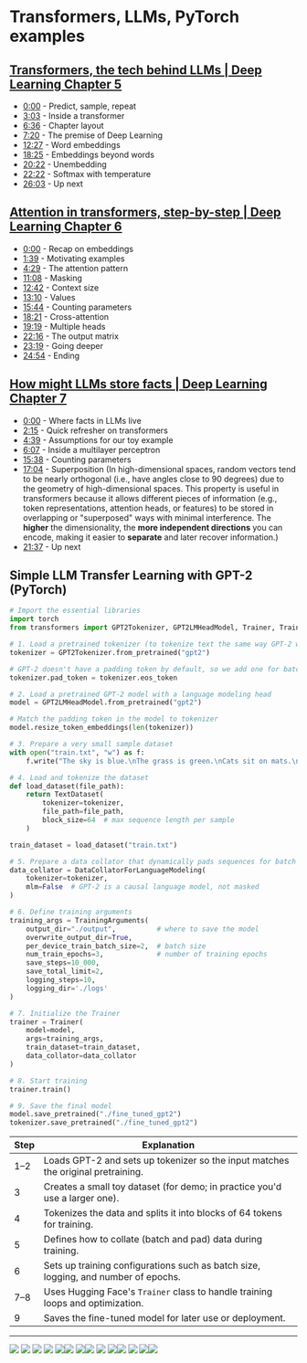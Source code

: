 # Transformers, LLMs, PyTorch examples

## [Transformers, the tech behind LLMs | Deep Learning Chapter 5](https://www.youtube.com/watch?v=wjZofJX0v4M&t=442s&ab_channel=3Blue1Brown)
- [0:00](https://www.youtube.com/watch?v=wjZofJX0v4M) - Predict, sample, repeat
- [3:03](https://www.youtube.com/watch?v=wjZofJX0v4M&t=183s) - Inside a transformer
- [6:36](https://www.youtube.com/watch?v=wjZofJX0v4M&t=396s) - Chapter layout
- [7:20](https://www.youtube.com/watch?v=wjZofJX0v4M&t=440s) - The premise of Deep Learning
- [12:27](https://www.youtube.com/watch?v=wjZofJX0v4M&t=747s) - Word embeddings 
- [18:25](https://www.youtube.com/watch?v=wjZofJX0v4M&t=1105s) - Embeddings beyond words 
- [20:22](https://www.youtube.com/watch?v=wjZofJX0v4M&t=1222s) - Unembedding 
- [22:22](https://www.youtube.com/watch?v=wjZofJX0v4M&t=1342s) - Softmax with temperature 
- [26:03](https://www.youtube.com/watch?v=wjZofJX0v4M&t=1563s) - Up next
## [Attention in transformers, step-by-step | Deep Learning Chapter 6](https://www.youtube.com/watch?v=eMlx5fFNoYc&ab_channel=3Blue1Brown)
- [0:00](https://www.youtube.com/watch?v=eMlx5fFNoYc) - Recap on embeddings
- [1:39](https://www.youtube.com/watch?v=eMlx5fFNoYc&t=99s) - Motivating examples 
- [4:29](https://www.youtube.com/watch?v=eMlx5fFNoYc&t=269s) - The attention pattern 
- [11:08](https://www.youtube.com/watch?v=eMlx5fFNoYc&t=668s) - Masking
- [12:42](https://www.youtube.com/watch?v=eMlx5fFNoYc&t=762s) - Context size 
- [13:10](https://www.youtube.com/watch?v=eMlx5fFNoYc&t=790s) - Values 
- [15:44](https://www.youtube.com/watch?v=eMlx5fFNoYc&t=944s) - Counting parameters 
- [18:21](https://www.youtube.com/watch?v=eMlx5fFNoYc&t=1101s) - Cross-attention 
- [19:19](https://www.youtube.com/watch?v=eMlx5fFNoYc&t=1159s) - Multiple heads
- [22:16](https://www.youtube.com/watch?v=eMlx5fFNoYc&t=1336s) - The output matrix
- [23:19](https://www.youtube.com/watch?v=eMlx5fFNoYc&t=1399s) - Going deeper
- [24:54](https://www.youtube.com/watch?v=eMlx5fFNoYc&t=1494s) - Ending
## [How might LLMs store facts | Deep Learning Chapter 7](https://www.youtube.com/watch?v=9-Jl0dxWQs8&ab_channel=3Blue1Brown)
- [0:00](https://www.youtube.com/watch?v=9-Jl0dxWQs8) - Where facts in LLMs live
- [2:15](https://www.youtube.com/watch?v=9-Jl0dxWQs8&t=135s) - Quick refresher on transformers
- [4:39](https://www.youtube.com/watch?v=9-Jl0dxWQs8&t=279s) - Assumptions for our toy example
- [6:07](https://www.youtube.com/watch?v=9-Jl0dxWQs8&t=367s) - Inside a multilayer perceptron
- [15:38](https://www.youtube.com/watch?v=9-Jl0dxWQs8&t=938s) - Counting parameters
- [17:04](https://www.youtube.com/watch?v=9-Jl0dxWQs8&t=1024s) - Superposition (In high-dimensional spaces, random vectors tend to be nearly orthogonal (i.e., have angles close to 90 degrees) due to the geometry of high-dimensional spaces. This property is useful in transformers because it allows different pieces of information (e.g., token representations, attention heads, or features) to be stored in overlapping or "superposed" ways with minimal interference. The **higher** the dimensionality, the **more independent directions** you can encode, making it easier to **separate** and later recover information.)
- [21:37](https://www.youtube.com/watch?v=9-Jl0dxWQs8&t=1297s) - Up next

## Simple LLM Transfer Learning with GPT-2 (PyTorch)

```python
# Import the essential libraries
import torch
from transformers import GPT2Tokenizer, GPT2LMHeadModel, Trainer, TrainingArguments, TextDataset, DataCollatorForLanguageModeling

# 1. Load a pretrained tokenizer (to tokenize text the same way GPT-2 was trained)
tokenizer = GPT2Tokenizer.from_pretrained("gpt2")

# GPT-2 doesn't have a padding token by default, so we add one for batching
tokenizer.pad_token = tokenizer.eos_token

# 2. Load a pretrained GPT-2 model with a language modeling head
model = GPT2LMHeadModel.from_pretrained("gpt2")

# Match the padding token in the model to tokenizer
model.resize_token_embeddings(len(tokenizer))

# 3. Prepare a very small sample dataset
with open("train.txt", "w") as f:
    f.write("The sky is blue.\nThe grass is green.\nCats sit on mats.\n")

# 4. Load and tokenize the dataset
def load_dataset(file_path):
    return TextDataset(
        tokenizer=tokenizer,
        file_path=file_path,
        block_size=64  # max sequence length per sample
    )

train_dataset = load_dataset("train.txt")

# 5. Prepare a data collator that dynamically pads sequences for batch training
data_collator = DataCollatorForLanguageModeling(
    tokenizer=tokenizer,
    mlm=False  # GPT-2 is a causal language model, not masked
)

# 6. Define training arguments
training_args = TrainingArguments(
    output_dir="./output",          # where to save the model
    overwrite_output_dir=True,
    per_device_train_batch_size=2,  # batch size
    num_train_epochs=3,             # number of training epochs
    save_steps=10_000,
    save_total_limit=2,
    logging_steps=10,
    logging_dir='./logs'
)

# 7. Initialize the Trainer
trainer = Trainer(
    model=model,
    args=training_args,
    train_dataset=train_dataset,
    data_collator=data_collator
)

# 8. Start training
trainer.train()

# 9. Save the final model
model.save_pretrained("./fine_tuned_gpt2")
tokenizer.save_pretrained("./fine_tuned_gpt2")

```

|Step|Explanation|
|---|---|
|1–2|Loads GPT-2 and sets up tokenizer so the input matches the original pretraining.|
|3|Creates a small toy dataset (for demo; in practice you'd use a larger one).|
|4|Tokenizes the data and splits it into blocks of 64 tokens for training.|
|5|Defines how to collate (batch and pad) data during training.|
|6|Sets up training configurations such as batch size, logging, and number of epochs.|
|7–8|Uses Hugging Face's `Trainer` class to handle training loops and optimization.|
|9|Saves the fine-tuned model for later use or deployment.|

---

![](MIT%206.S191%20-%20Introduction%20to%20Deep%20Learning/imgs/PastedImage-20.png)
![](MIT%206.S191%20-%20Introduction%20to%20Deep%20Learning/imgs/PastedImage-21.png)
![](MIT%206.S191%20-%20Introduction%20to%20Deep%20Learning/imgs/PastedImage-22.png)
![](imgs/PastedImage-27.png)
![](imgs/PastedImage-23.png)![](imgs/PastedImage-24.png)
![](imgs/PastedImage-25.png)![](imgs/PastedImage-26.png)
![](imgs/PastedImage-28.png)
![](imgs/PastedImage-29.png)![](imgs/PastedImage-30.png)
![](imgs/PastedImage-31.png)
![](imgs/PastedImage-32.png)![](imgs/PastedImage-33.png)
